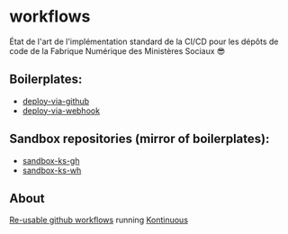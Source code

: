 # workflows

État de l'art de l'implémentation standard de la CI/CD pour les dépôts de code de la Fabrique Numérique des Ministères Sociaux 😎

## Boilerplates:
- [deploy-via-github](https://github.com/SocialGouv/workflows/tree/master/boilerplates/ks-gh)
- [deploy-via-webhook](https://github.com/SocialGouv/workflows/tree/master/boilerplates/ks-wh)

## Sandbox repositories (mirror of boilerplates):
- [sandbox-ks-gh](https://github.com/SocialGouv/sandbox-ks-gh/)
- [sandbox-ks-wh](https://github.com/SocialGouv/sandbox-ks-wh/)

## About
[Re-usable github workflows](https://docs.github.com/en/actions/using-workflows/reusing-workflows) running [Kontinuous](https://socialgouv.github.io/kontinuous/)

